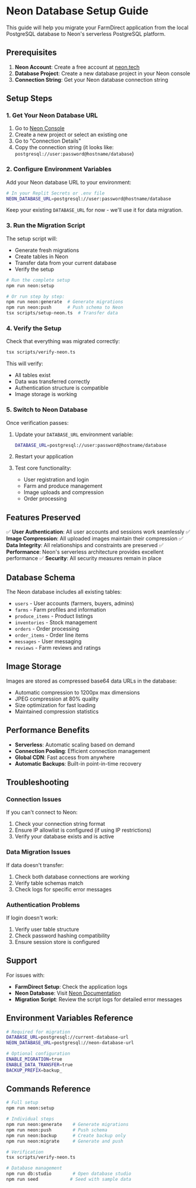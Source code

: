 # Neon Database Setup Guide

This guide will help you migrate your FarmDirect application from the local PostgreSQL database to Neon's serverless PostgreSQL platform.

## Prerequisites

1. **Neon Account**: Create a free account at [neon.tech](https://neon.tech)
2. **Database Project**: Create a new database project in your Neon console
3. **Connection String**: Get your Neon database connection string

## Setup Steps

### 1. Get Your Neon Database URL

1. Go to [Neon Console](https://console.neon.tech)
2. Create a new project or select an existing one
3. Go to "Connection Details" 
4. Copy the connection string (it looks like: `postgresql://user:password@hostname/database`)

### 2. Configure Environment Variables

Add your Neon database URL to your environment:

```bash
# In your Replit Secrets or .env file
NEON_DATABASE_URL=postgresql://user:password@hostname/database
```

Keep your existing `DATABASE_URL` for now - we'll use it for data migration.

### 3. Run the Migration Script

The setup script will:
- Generate fresh migrations
- Create tables in Neon
- Transfer data from your current database
- Verify the setup

```bash
# Run the complete setup
npm run neon:setup

# Or run step by step:
npm run neon:generate  # Generate migrations
npm run neon:push      # Push schema to Neon
tsx scripts/setup-neon.ts  # Transfer data
```

### 4. Verify the Setup

Check that everything was migrated correctly:

```bash
tsx scripts/verify-neon.ts
```

This will verify:
- All tables exist
- Data was transferred correctly
- Authentication structure is compatible
- Image storage is working

### 5. Switch to Neon Database

Once verification passes:

1. Update your `DATABASE_URL` environment variable:
   ```bash
   DATABASE_URL=postgresql://user:password@hostname/database
   ```

2. Restart your application

3. Test core functionality:
   - User registration and login
   - Farm and produce management
   - Image uploads and compression
   - Order processing

## Features Preserved

✅ **User Authentication**: All user accounts and sessions work seamlessly
✅ **Image Compression**: All uploaded images maintain their compression
✅ **Data Integrity**: All relationships and constraints are preserved
✅ **Performance**: Neon's serverless architecture provides excellent performance
✅ **Security**: All security measures remain in place

## Database Schema

The Neon database includes all existing tables:

- `users` - User accounts (farmers, buyers, admins)
- `farms` - Farm profiles and information
- `produce_items` - Product listings
- `inventories` - Stock management
- `orders` - Order processing
- `order_items` - Order line items
- `messages` - User messaging
- `reviews` - Farm reviews and ratings

## Image Storage

Images are stored as compressed base64 data URLs in the database:
- Automatic compression to 1200px max dimensions
- JPEG compression at 80% quality
- Size optimization for fast loading
- Maintained compression statistics

## Performance Benefits

- **Serverless**: Automatic scaling based on demand
- **Connection Pooling**: Efficient connection management
- **Global CDN**: Fast access from anywhere
- **Automatic Backups**: Built-in point-in-time recovery

## Troubleshooting

### Connection Issues

If you can't connect to Neon:
1. Check your connection string format
2. Ensure IP allowlist is configured (if using IP restrictions)
3. Verify your database exists and is active

### Data Migration Issues

If data doesn't transfer:
1. Check both database connections are working
2. Verify table schemas match
3. Check logs for specific error messages

### Authentication Problems

If login doesn't work:
1. Verify user table structure
2. Check password hashing compatibility
3. Ensure session store is configured

## Support

For issues with:
- **FarmDirect Setup**: Check the application logs
- **Neon Database**: Visit [Neon Documentation](https://neon.tech/docs)
- **Migration Script**: Review the script logs for detailed error messages

## Environment Variables Reference

```bash
# Required for migration
DATABASE_URL=postgresql://current-database-url
NEON_DATABASE_URL=postgresql://neon-database-url

# Optional configuration
ENABLE_MIGRATION=true
ENABLE_DATA_TRANSFER=true
BACKUP_PREFIX=backup_
```

## Commands Reference

```bash
# Full setup
npm run neon:setup

# Individual steps
npm run neon:generate    # Generate migrations
npm run neon:push        # Push schema
npm run neon:backup      # Create backup only
npm run neon:migrate     # Generate and push

# Verification
tsx scripts/verify-neon.ts

# Database management
npm run db:studio        # Open database studio
npm run seed            # Seed with sample data
```